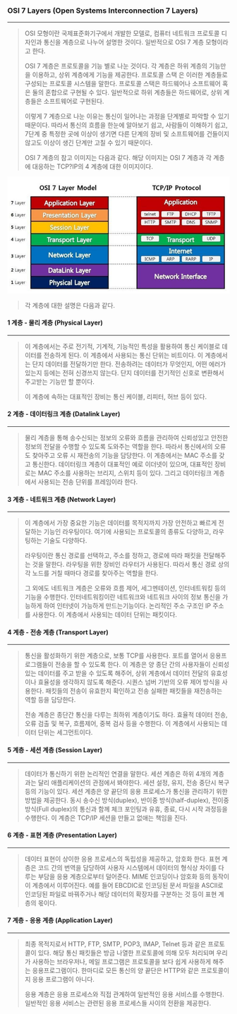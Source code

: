 ### OSI 7 Layers (Open Systems Interconnection 7 Layers)

------

> OSI 모형이란 국제표준화기구에서 개발한 모델로, 컴퓨터 네트워크 프로토콜 디자인과 통신을 계층으로 나누어 설명한 것이다. 일반적으로 OSI 7 계층 모형이라고 한다.
>
> OSI 7 계층은 프로토콜을 기능 별로 나눈 것이다. 각 계층은 하위 계층의 기능만을 이용하고, 상위 계층에게 기능을 제공한다. 프로토콜 스택 은 이러한 계층들로 구성되는 프로토콜 시스템을 말한다. 프로토콜 스택은 하드웨어나 소프트웨어 혹은 둘의 혼합으로 구현될 수 있다. 일반적으로 하위 계층들은 하드웨어로, 상위 계층들은 소프트웨어로 구현된다.
>
> 이렇게 7 계층으로 나눈 이유는 통신이 일어나는 과정을 단계별로 파악할 수 있기 때문이다. 따라서 통신의 흐름을 한눈에 알아보기 쉽고, 사람들이 이해하기 쉽고, 7단계 중 특정한 곳에 이상이 생기면 다른 단계의 장비 및 소프트웨어를 건들이지 않고도 이상이 생긴 단계만 고칠 수 있기 때문이다.
>
> OSI 7 계층의 참고 이미지는 다음과 같다. 해당 이미지는 OSI 7 계층과 각 계층에 대응하는 TCP?IP의 4 계층에 대한 이미지이다.

![example_1](./image/network_3_1.png)

> 각 계층에 대한 설명은 다음과 같다.





#### 1 계층 - 물리 계층 (Physical Layer)

------

> 이 계층에서는 주로 전기적, 기계적, 기능적인 특성을 활용하여 통신 케이블로 데이터를 전송하게 된다. 이 계층에서 사용되는 통신 단위는 비트이다. 이 계층에서는 단지 데이터를 전달하기만 한다. 전송하려는 데이터가 무엇인지, 어떤 에러가 있는지 등에는 전혀 신경쓰지 않는다. 단지 데이터를 전기적인 신호로 변환해서 주고받는 기능만 할 뿐이다.
>
> 이 계층에 속하는 대표적인 장비는 통신 케이블, 리피터, 허브 등이 있다.





#### 2 계층 - 데이터링크 계층 (Datalink Layer)

------

> 물리 계층을 통해 송수신되는 정보의 오류와 흐름을 관리하여 신뢰성있고 안전한 정보의 전달을 수행할 수 있도록 도와주는 역할을 한다. 따라서 통신에서의 오류도 찾아주고 오류 시 재전송의 기능을 담당한다. 이 계층에서는 MAC 주소를 갖고 통신한다. 데이터링크 계층이 대표적인 예로 이더넷이 있으며, 대표적인 장비로는 MAC 주소를 사용하는 브리지, 스위치 등이 있다. 그리고 데이터링크 계층에서 사용되는 전송 단위를 프레임이라 한다.





#### 3 계층 - 네트워크 계층 (Network Layer)

------

> 이 계층에서 가장 중요한 기능은 데이터를 목적지까지 가장 안전하고 빠르게 전달하는 기능인 라우팅이다. 여기에 사용되는 프로토콜의 종류도 다양하고, 라우팅하는 기술도 다양하다.
>
> 라우팅이란 통신 경로를 선택하고, 주소를 정하고, 경로에 따라 패킷을 전달해주는 것을 말한다. 라우팅을 위한 장비인 라우터가 사용된다. 따라서 통신 경로 상의 각 노드를 거칠 때마다 경로를 찾아주는 역할을 한다.
>
> 그 외에도 네트워크 계층은 오류와 흐름 제어, 세그멘테이션, 인터네트워킹 등의 기능을 수행한다. 인터네트워킹이란 네트워크와 네트워크 사이의 정보 통신을 가능하게 하여 인터넷이 가능하게 만드는기능이다. 논리적인 주소 구조인 IP 주소를 사용한다. 이 계층에서 사용되는 데이터 단위는 패킷이다.





#### 4 계층 - 전송 계층 (Transport Layer)

------

> 통신을 활성화하기 위한 계층으로, 보통 TCP를 사용한다. 포트를 열어서 응용프로그램들이 전송을 할 수 있도록 한다. 이 계층은 양 종단 간의 사용자들이 신뢰성있는 데이터를 주고 받을 수 있도록 해주어, 상위 계층에서 데이터 전달의 유효성이나 효율성을 생각하지 않도록 해준다. 시퀀스 넘버 기반의 오류 제어 방식을 사용한다. 패킷들의 전송이 유효한지 확인하고 전송 실패한 패킷들을 재전송하는 역할 등을 담당한다.
>
> 전송 계층은 종단간 통신을 다루는 최하위 계층이기도 하다. 효율적 데이터 전송, 오류 검출 및 복구, 흐름제어, 중복 검사 등을 수행한다. 이 계층에서 사용되는 데이터 단위는 세그먼트이다.





#### 5 계층 - 세션 계층 (Session Layer)

------

> 데이터가 통신하기 위한 논리적인 연결을 말한다. 세션 계층은 하위 4개의 계층과는 달리 애플리케이션의 관점에서 봐야한다. 세션 설정, 유지, 전송 중단시 복구 등의 기능이 있다. 세션 계층은 양 끝단의 응용 프로세스가 통신을 관리하기 위한 방법을 제공한다. 동시 송수신 방식(duplex), 반이중 방식(half-duplex), 전이중 방식(Full duplex)의 통신과 함께 체크 포인팅과 유휴, 종료, 다시 시작 과정등을 수행한다. 이 계층은 TCP/IP 세션을 만들고 없애는 책임을 진다.





#### 6 계층 - 표현 계층 (Presentation Layer)

------

> 데이터 표현이 상이한 응용 프로세스의 독립성을 제공하고, 암호화 한다. 표현 계층은 코드 간의 번역을 담당하여 사용자 시스템에서 데이터의 형식상 차이를 다루는 부담을 응용 계층으로부터 덜어준다. MIME 인코딩이나 암호화 등의 동작이 이 계층에서 이루어진다. 예를 들어 EBCDIC로 인코딩된 문서 파일을 ASCII로 인코딩된 파일로 바꿔주거나 해당 데이터의 확장자를 구분하는 것 등이 표현 계층의 몫이다.





#### 7 계층 - 응용 계층 (Application Layer)

------

> 최종 목적지로서 HTTP, FTP, SMTP, POP3, IMAP, Telnet 등과 같은 프로토콜이 있다. 해당 통신 패킷들은 방금 나열한 프로토콜에 의해 모두 처리되며 우리가 사용하는 브라우저나, 메일 프로그램은 프로토콜을 보다 쉽게 사용하게 해주는 응용프로그램이다. 한마디로 모든 통신의 양 끝단은 HTTP와 같은 프로토콜이지 응용 프로그램이 아니다.
>
> 응용 계층은 응용 프로세스와 직접 관계하여 일반적인 응용 서비스를 수행한다. 일반적인 응용 서비스는 관련된 응용 프로세스들 사이의 전환을 제공한다.